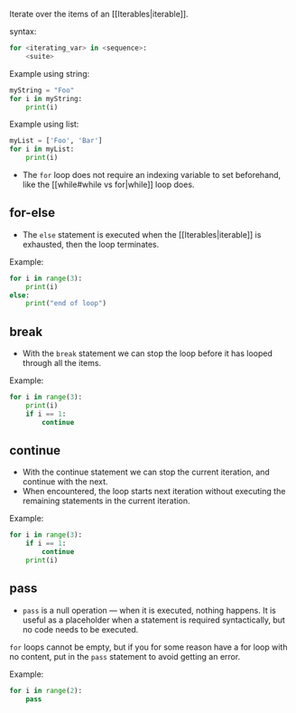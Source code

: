 Iterate over the items of an [[Iterables|iterable]].

syntax:
```Python
for <iterating_var> in <sequence>:
	<suite>
```

Example using string:
```Python
myString = "Foo"
for i in myString:
	print(i)
```

Example using list:
```Python
myList = ['Foo', 'Bar']
for i in myList:
	print(i)
```

- The `for` loop does not require an indexing variable to set beforehand, like the [[while#while vs for|while]] loop does.

## for-else
- The `else` statement is executed when the [[Iterables|iterable]] is exhausted, then the loop terminates.

Example:
```Python
for i in range(3):
    print(i)
else:
    print("end of loop")
```

## break
- With the `break` statement we can stop the loop before it has looped through all the items.

Example:
```Python
for i in range(3):
	print(i)
	if i == 1:
	    continue
```

## continue
- With the continue statement we can stop the current iteration, and continue with the next.
- When encountered, the loop starts next iteration without executing the remaining statements in the current iteration.

Example:
```Python
for i in range(3):
	if i == 1:
		continue
	print(i)
```

## pass
- `pass` is a null operation — when it is executed, nothing happens. It is useful as a placeholder when a statement is required syntactically, but no code needs to be executed.

`for` loops cannot be empty, but if you for some reason have a for loop with no content, put in the `pass` statement to avoid getting an error.

Example:
```Python
for i in range(2):
	pass
```